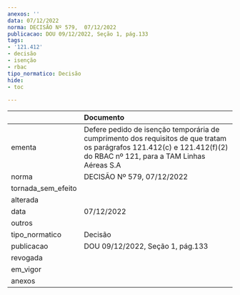 ```yaml
---
anexos: ''
data: 07/12/2022
norma: DECISÃO Nº 579,  07/12/2022
publicacao: DOU 09/12/2022, Seção 1, pág.133
tags:
- '121.412'
- decisão
- isenção
- rbac
tipo_normatico: Decisão
hide: 
- toc 
 
---
```


|                    | Documento                                                                                                                                                             |
|:-------------------|:----------------------------------------------------------------------------------------------------------------------------------------------------------------------|
| ementa             | Defere pedido de isenção temporária de cumprimento dos requisitos de que tratam os parágrafos 121.412(c) e 121.412(f)(2) do RBAC nº 121, para a TAM Linhas Aéreas S.A |
| norma              | DECISÃO Nº 579,  07/12/2022                                                                                                                                           |
| tornada_sem_efeito |                                                                                                                                                                       |
| alterada           |                                                                                                                                                                       |
| data               | 07/12/2022                                                                                                                                                            |
| outros             |                                                                                                                                                                       |
| tipo_normatico     | Decisão                                                                                                                                                               |
| publicacao         | DOU 09/12/2022, Seção 1, pág.133                                                                                                                                      |
| revogada           |                                                                                                                                                                       |
| em_vigor           |                                                                                                                                                                       |
| anexos             |                                                                                                                                                                       |